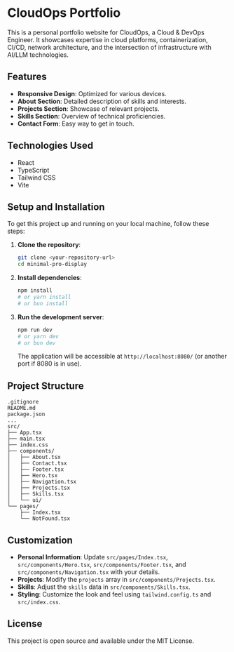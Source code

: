 # CloudOps Portfolio

This is a personal portfolio website for CloudOps, a Cloud & DevOps Engineer. It showcases expertise in cloud platforms, containerization, CI/CD, network architecture, and the intersection of infrastructure with AI/LLM technologies.

## Features

- **Responsive Design**: Optimized for various devices.
- **About Section**: Detailed description of skills and interests.
- **Projects Section**: Showcase of relevant projects.
- **Skills Section**: Overview of technical proficiencies.
- **Contact Form**: Easy way to get in touch.

## Technologies Used

- React
- TypeScript
- Tailwind CSS
- Vite

## Setup and Installation

To get this project up and running on your local machine, follow these steps:

1.  **Clone the repository**:
    ```bash
    git clone <your-repository-url>
    cd minimal-pro-display
    ```

2.  **Install dependencies**:
    ```bash
    npm install
    # or yarn install
    # or bun install
    ```

3.  **Run the development server**:
    ```bash
    npm run dev
    # or yarn dev
    # or bun dev
    ```

    The application will be accessible at `http://localhost:8080/` (or another port if 8080 is in use).

## Project Structure

```
.gitignore
README.md
package.json
...
src/
├── App.tsx
├── main.tsx
├── index.css
├── components/
│   ├── About.tsx
│   ├── Contact.tsx
│   ├── Footer.tsx
│   ├── Hero.tsx
│   ├── Navigation.tsx
│   ├── Projects.tsx
│   ├── Skills.tsx
│   └── ui/
└── pages/
    ├── Index.tsx
    └── NotFound.tsx
```

## Customization

- **Personal Information**: Update `src/pages/Index.tsx`, `src/components/Hero.tsx`, `src/components/Footer.tsx`, and `src/components/Navigation.tsx` with your details.
- **Projects**: Modify the `projects` array in `src/components/Projects.tsx`.
- **Skills**: Adjust the `skills` data in `src/components/Skills.tsx`.
- **Styling**: Customize the look and feel using `tailwind.config.ts` and `src/index.css`.

## License

This project is open source and available under the MIT License.